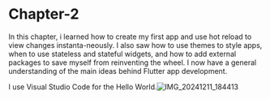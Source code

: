 # Chapter-2
In this chapter, i learned how to create my first app and use hot reload to view changes instanta-neously. I also saw how to use themes to style apps, when to use stateless and stateful widgets, and how to add external packages to save myself from reinventing the wheel. I now have a general 
understanding of the main ideas behind Flutter app development.

I use Visual Studio Code for the Hello World.![IMG_20241211_184413](https://github.com/user-attachments/assets/8a804c7a-93cc-44ab-a1c3-f2fc7f401c21)
